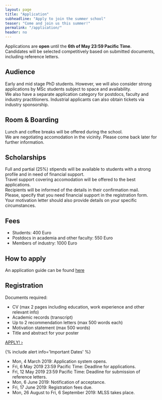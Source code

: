 ```yaml
---
layout: page
title: "Application"
subheadline: "Apply to join the summer school"
teaser: "Come and join us this summer!"
permalink: "/application/"
header: no
---
```


Applications are **open** until the **6th of May 23:59 Pacific Time**.<br/>
Candidates will be selected competitively based on submitted documents, including reference letters.

## Audience
Early and mid stage PhD students. However, we will also consider strong applications by MSc students subject to space and availability.<br/> 
We also have a separate application category for postdocs, faculty and industry practitioners. Industrial applicants can also obtain tickets via industry sponsorship.

## Room & Boarding
Lunch and coffee breaks will be offered during the school. <br/>
We are negotiating accomodation in the vicinity. Please come back later for further information.

## Scholarships
Full and partial (25%) stipends will be available to students with a strong profile and in need of financial support. <br/>
Travel support covering accomodation will be offered to the best applications. <br/>
Recipients will be informed of the details in their confirmation mail. <br/>
Please, specify that you need financial support in the registration form. <br/>
Your motivation letter should also provide details on your specific circumstances.

## Fees
* Students: 400 Euro
* Postdocs in academia and other faculty: 550 Euro
* Members of industry: 1000 Euro

## How to apply
An application guide can be found [here](/how-to-apply/)

## Registration
Documents required:
* CV (max 2 pages including education, work experience and other relevant info)
* Academic records (transcript)
* Up to 2 recommendation letters (max 500 words each)
* Motivation statement (max 500 words)
* Title and abstract for your poster

<a class="radius button small" href="https://cmt3.research.microsoft.com/MLSSM2019/">APPLY! ›</a>

{% include alert info='Important Dates' %}
* Mon, 4 March 2019: Application system opens.
* Fri, 6 May 2019 23:59 Pacific Time: Deadline for applications.
* Fri, 12 May 2019 23:59 Pacific Time: Deadline for submission of reference letters.
* Mon, 6 June 2019: Notification of acceptance.
* Fri, 17 June 2019: Registration fees due.
* Mon, 26 August to Fri, 6 September 2019: MLSS takes place.